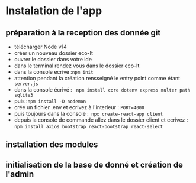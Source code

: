# Instalation de l'app

## préparation à la reception des donnée git

- télécharger Node v14
- créer un nouveau dossier eco-It
- ouvrer le dossier dans votre ide
- dans le terminal rendez vous dans le dossier eco-It
- dans la console ecrivé :``` npm init ```
- attention pendant la création rensseigné le entry point comme étant ```  server.js```
- dans la console écrivé : ``` npm install core dotenv express multer path sqlite3```
- puis :```npm install -D nodemon ```
- crée un fichier .env et ecrivez à l'interieur : ```PORT=4000``` 
- puis toujours dans la console :``` npx create-react-app client```
- depuis la console de commande allez dans le dossier client et ecrivez : ```npm install axios bootstrap react-bootstrap react-select``` 


## installation des modules


## initialisation de la base de donné et création de l'admin

